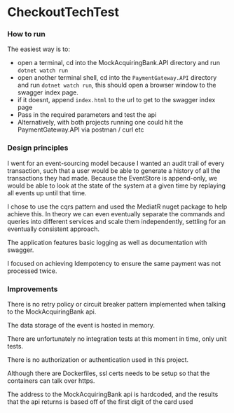 # CheckoutTechTest

### How to run

The easiest way is to: 
- open a terminal, cd into the MockAcquiringBank.API directory and run `dotnet watch run`
- open another terminal shell, cd into the `PaymentGateway.API` directory and run `dotnet watch run`, this should open a browser window to the swagger index page. 
- if it doesnt, append `index.html` to the url to get to the swagger index page
- Pass in the required parameters and test the api
- Alternatively, with both projects running one could hit the PaymentGateway.API via postman / curl etc

### Design principles
I went for an event-sourcing model because I wanted an audit trail of every transaction, such that a user would be able to generate a history of all the transactions they had made. Because the EventStore is append-only, we would  be able to look at the state of the system at a given time by replaying all events up until that time. 

I chose to use the cqrs pattern and used the MediatR nuget package to help achieve this. In theory we can even eventually separate the commands and queries into different services and scale them independently, settling for an eventually consistent approach.

The application features basic logging as well as documentation with swagger.

I focused on achieving Idempotency to ensure the same payment was not processed twice.

### Improvements
There is no retry policy or circuit breaker pattern implemented when talking to the MockAcquiringBank api.

The data storage of the event is hosted in memory.

There are unfortunately no integration tests at this moment in time, only unit tests.

There is no authorization or authentication used in this project.

Although there are Dockerfiles, ssl certs needs to be setup so that the containers can talk over https.

The address to the MockAcquiringBank api is hardcoded, and the results that the api returns is based off of the first digit of the card used
